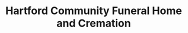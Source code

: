 ---
title: "Hartford Community Funeral Home and Cremation"
url: /hartford/hartford-community-funeral-home-and-cremation/
shop: Bestattungen
---